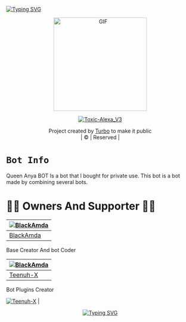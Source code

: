 [![Typing SVG](https://readme-typing-svg.herokuapp.com?size=30&color=F753EE&lines=Welcome+To+Queen-Anya_V1;This+Bot+Made+By+Turbo)](https://git.io/typing-svg)
<div align="center">
        <img src="https://telegra.ph/file/d71f54d2a142c956f5cbf.jpg" alt="GIF" width="250" height="250"/>
</p>

<a href="#"><img title="Toxic-Alexa_V3" src="https://img.shields.io/badge/Toxic-Alexa_V3-green?colorA=%23ff0000&colorB=%23017e40&style=for-the-badge"></a>
</p>
  <p align="center">
</p>
</div>
<p align="center">
Project created by <a href="https://github.com/TURBOHYPER">Turbo</a> to make it public
    <br>
       | © |
        Reserved |
    <br> 
</p>

# ```Bot Info```

Queen Anya BOT Is a bot that l bought for private use. This bot is a bot made by combining several bots. 

# 👨‍💻 Owners And Supporter 👨‍💻


[![BlackAmda](https://avatars.githubusercontent.com/u/83172207?v=4)](https://github.com/BlackAmda) |
----|
[BlackAmda](https://github.com/BlackAmda)  |
Base Creator And bot Coder

[![BlackAmda](https://avatars.githubusercontent.com/u/83172207?v=4)](https://github.com/BlackAmda) |
----|
[Teenuh-X](https://github.com/xneon2)  |
Bot Plugins Creator

[![Teenuh-X](https://avatars.githubusercontent.com/u/86682741?v=4)](https://github.com/xneon2) |


 <p align="center">
   <a href="https://github.com/ChamodKeshan">
       <img
           src="https://readme-typing-svg.herokuapp.com?size=35&width=1500&lines=Byee+Byee...+Thank+You+For+You...+MADE+BY+Queen-Anya MD..."
           alt="Typing SVG"
        />
    </a>
</p>




